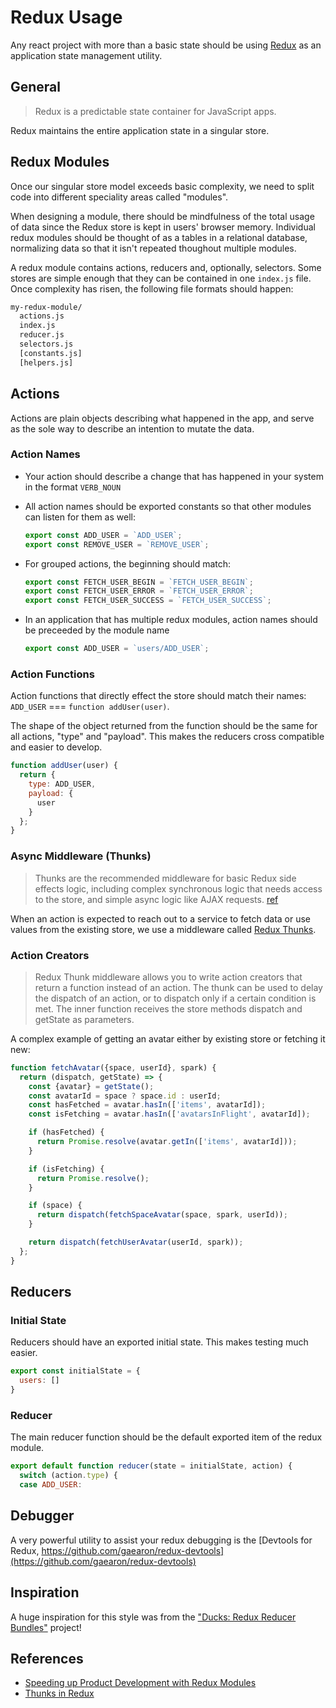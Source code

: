 # Redux Usage

Any react project with more than a basic state should be using [Redux](https://redux.js.org/) as an application state management utility.

## General

> Redux is a predictable state container for JavaScript apps.

Redux maintains the entire application state in a singular store.

## Redux Modules

Once our singular store model exceeds basic complexity, we need to split code into different speciality areas called "modules".

When designing a module, there should be mindfulness of the total usage of data since the Redux store is kept in users' browser memory. Individual redux modules should be thought of as a tables in a relational database, normalizing data so that it isn't repeated thoughout multiple modules.

A redux module contains actions, reducers and, optionally, selectors. Some stores are simple enough that they can be contained in one `index.js` file. Once complexity has risen, the following file formats should happen:

```sh
my-redux-module/
  actions.js
  index.js
  reducer.js
  selectors.js
  [constants.js]
  [helpers.js]
```

## Actions

Actions are plain objects describing what happened in the app, and serve as the sole way to describe an intention to mutate the data.

### Action Names

- Your action should describe a change that has happened in your system in the format `VERB_NOUN`

- All action names should be exported constants so that other modules can listen for them as well:

  ```js
  export const ADD_USER = `ADD_USER`;
  export const REMOVE_USER = `REMOVE_USER`;
  ```

- For grouped actions, the beginning should match:

  ```js
  export const FETCH_USER_BEGIN = `FETCH_USER_BEGIN`;
  export const FETCH_USER_ERROR = `FETCH_USER_ERROR`;
  export const FETCH_USER_SUCCESS = `FETCH_USER_SUCCESS`;
  ```

- In an application that has multiple redux modules, action names should be preceeded by the module name

  ```js
  export const ADD_USER = `users/ADD_USER`;
  ```

### Action Functions

Action functions that directly effect the store should match their names: `ADD_USER` === `function addUser(user)`.

The shape of the object returned from the function should be the same for all actions, "type" and "payload". This makes the reducers cross compatible and easier to develop.

  ```js
  function addUser(user) {
    return {
      type: ADD_USER,
      payload: {
        user
      }
    };
  }
  ```

### Async Middleware (Thunks)

> Thunks are the recommended middleware for basic Redux side effects logic, including complex synchronous logic that needs access to the store, and simple async logic like AJAX requests. [ref](https://github.com/reduxjs/redux-thunk#why-do-i-need-this)

When an action is expected to reach out to a service to fetch data or use values from the existing store, we use a middleware called [Redux Thunks](https://github.com/reduxjs/redux-thunk).

### Action Creators

> Redux Thunk middleware allows you to write action creators that return a function instead of an action. The thunk can be used to delay the dispatch of an action, or to dispatch only if a certain condition is met. The inner function receives the store methods dispatch and getState as parameters.

A complex example of getting an avatar either by existing store or fetching it new:

```js
function fetchAvatar({space, userId}, spark) {
  return (dispatch, getState) => {
    const {avatar} = getState();
    const avatarId = space ? space.id : userId;
    const hasFetched = avatar.hasIn(['items', avatarId]);
    const isFetching = avatar.hasIn(['avatarsInFlight', avatarId]);

    if (hasFetched) {
      return Promise.resolve(avatar.getIn(['items', avatarId]));
    }

    if (isFetching) {
      return Promise.resolve();
    }

    if (space) {
      return dispatch(fetchSpaceAvatar(space, spark, userId));
    }

    return dispatch(fetchUserAvatar(userId, spark));
  };
}
```

## Reducers

### Initial State

Reducers should have an exported initial state. This makes testing much easier.

  ```js
  export const initialState = {
    users: []
  }
  ```

### Reducer

The main reducer function should be the default exported item of the redux module.

  ```js
  export default function reducer(state = initialState, action) {
    switch (action.type) {
    case ADD_USER:
  ```

## Debugger

A very powerful utility to assist your redux debugging is the [Devtools for Redux, https://github.com/gaearon/redux-devtools](https://github.com/gaearon/redux-devtools)

## Inspiration

A huge inspiration for this style was from the ["Ducks: Redux Reducer Bundles"](https://github.com/erikras/ducks-modular-redux) project!

## References

- [Speeding up Product Development with Redux Modules](https://www.smartly.io/blog/speeding-up-product-development-with-redux-modules)
- [Thunks in Redux](https://medium.com/fullstack-academy/thunks-in-redux-the-basics-85e538a3fe60)
